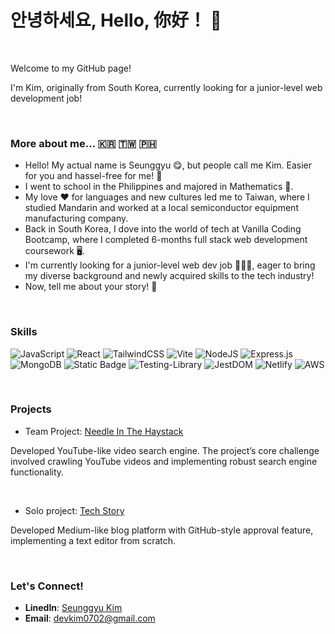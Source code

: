 # 안녕하세요, Hello, 你好！ 👋

<br>

Welcome to my GitHub page!
<p>I'm Kim, originally from South Korea, currently looking for a junior-level web development job!</p>

<br>

### More about me... 🇰🇷 🇹🇼 🇵🇭
- Hello! My actual name is Seunggyu 😋, but people call me Kim. Easier for you and hassel-free for me! 🤣
- I went to school in the Philippines and majored in Mathematics 🧮.
- My love ❤️ for languages and new cultures led me to Taiwan, where I studied Mandarin and worked at a local semiconductor equipment manufacturing company.
- Back in South Korea, I dove into the world of tech at Vanilla Coding Bootcamp, where I completed 6-months full stack web development coursework 🖥️.
- I'm currently looking for a junior-level web dev job 🙋🏻‍♂️, eager to bring my diverse background and newly acquired skills to the tech industry!
- Now, tell me about your story! 🙌

<br>

### Skills
![JavaScript](https://img.shields.io/badge/javascript-%23323330.svg?style=for-the-badge&logo=javascript&logoColor=%23F7DF1E)
![React](https://img.shields.io/badge/react-%2320232a.svg?style=for-the-badge&logo=react&logoColor=%2361DAFB)
![TailwindCSS](https://img.shields.io/badge/tailwindcss-%2338B2AC.svg?style=for-the-badge&logo=tailwind-css&logoColor=white)
![Vite](https://img.shields.io/badge/vite-%23646CFF.svg?style=for-the-badge&logo=vite&logoColor=white)
![NodeJS](https://img.shields.io/badge/node.js-6DA55F?style=for-the-badge&logo=node.js&logoColor=white)
![Express.js](https://img.shields.io/badge/express.js-%23404d59.svg?style=for-the-badge&logo=express&logoColor=%2361DAFB)
![MongoDB](https://img.shields.io/badge/MongoDB-%234ea94b.svg?style=for-the-badge&logo=mongodb&logoColor=white)
![Static Badge](https://img.shields.io/badge/vitest-8A2BE2?style=for-the-badge)
![Testing-Library](https://img.shields.io/badge/React%20Testing%20Library-%23E33332?style=for-the-badge&logo=testing-library&logoColor=white)
![JestDOM](https://img.shields.io/badge/Jest%20DOM-8A2BE2?style=for-the-badge)
![Netlify](https://img.shields.io/badge/netlify-%23000000.svg?style=for-the-badge&logo=netlify&logoColor=#00C7B7)
![AWS](https://img.shields.io/badge/Elastic%20Beanstalk-%23FF9900.svg?style=for-the-badge&logo=amazon-aws&logoColor=white)

<br>

### Projects
- Team Project: [Needle In The Haystack](https://github.com/Team-Office360)
<p>Developed YouTube-like video search engine. The project’s core challenge involved crawling YouTube videos and implementing robust search engine functionality.</p>

<br>

- Solo project: [Tech Story](https://github.com/devsgk/TechStory-client)
<p>Developed Medium-like blog platform with GitHub-style approval feature, implementing a text editor from scratch.</p>

<br>

### Let's Connect!
- **LinedIn**: [Seunggyu Kim](https://www.linkedin.com/in/seunggyu-kim-685b51301/)
- **Email**: devkim0702@gmail.com

